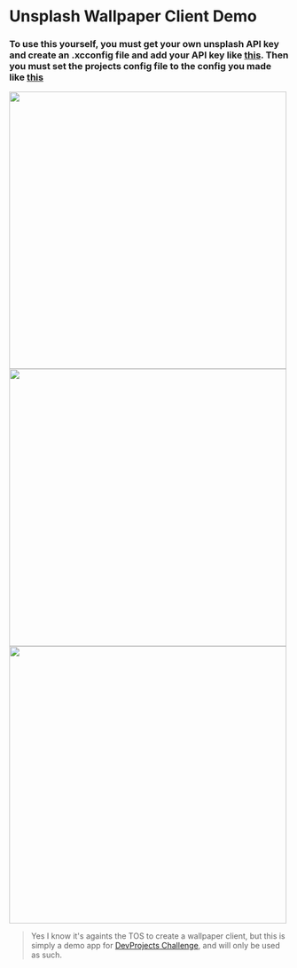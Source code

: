 # Unsplash Wallpaper Client Demo

### To use this yourself, you must get your own unsplash API key and create an .xcconfig file and add your API key like [this](https://i.imgur.com/vJ4nVFm.png). Then you must set the projects config file to the config you made like [this](https://i.imgur.com/v8RgTNK.png)

<div>
  <img height="500" src="https://i.imgur.com/ZqqP9WO.png">
  <img height="500" src="https://i.imgur.com/Cv5pXH3.png">
  <img height="500" src="https://i.imgur.com/6YHmNQN.png">
</div>
  
  > Yes I know it's againts the TOS to create a wallpaper client, but this is simply a demo app for [DevProjects Challenge](https://www.codementor.io/projects/mobile/wallpaper-mobile-app-atx32pz772), and will only be used as such.
